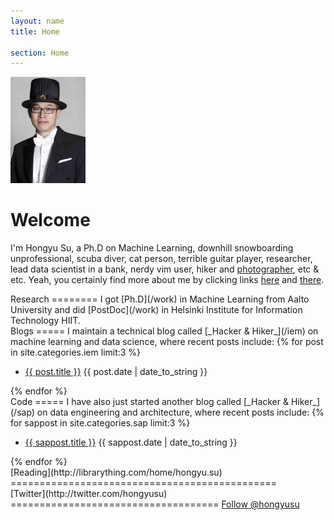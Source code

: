 ```yaml
---
layout: name
title: Home

section: Home
---
```


<img class='inset right' src='/images/hongyu_su.jpg' title='Hongyu Su' alt='Doctoral promotion photo of Hongyu Su' width='120px' />

Welcome
=======

I'm Hongyu Su, a Ph.D on Machine Learning, downhill snowboarding unprofessional, scuba diver, cat person, terrible guitar player, researcher, lead data scientist in a bank, nerdy vim user, hiker and [photographer][flickr], etc & etc.
Yeah, you certainly find more about me by clicking links [here](/work) and [there](/iem).  

[flickr]: https://www.flickr.com/photos/123885344@N02/

<div class="section" markdown="1">
Research
========
I got [Ph.D](/work) in Machine Learning from Aalto University and did [PostDoc](/work) in Helsinki Institute for Information Technology HIIT.
</div>

<div class="section" markdown="1">
Blogs
=====
I maintain a technical blog called [_Hacker & Hiker_](/iem) on machine learning and data science, where recent posts include:
{% for post in site.categories.iem limit:3 %}
<ul class="compact recent">
<li>
	<a href="{{ post.url }}" title="{{ post.excerpt }}">{{ post.title }}</a>
	<span class="date">{{ post.date | date_to_string }}</span> 
</li>
</ul>
{% endfor %}
</div>

<div class="section" markdown="1">
Code
=====
I have also just started another blog called [_Hacker & Hiker_](/sap) on data engineering and architecture, where recent posts include:
{% for sappost in site.categories.sap limit:3 %}
<ul class="compact recent">
<li>
	<a href="{{ sappost.url }}" title="{{ sappost.excerpt }}">{{ sappost.title }}</a>
	<span class="date">{{ sappost.date | date_to_string }}</span> 
</li>
</ul>
{% endfor %}
</div>

<div class="section" markdown="1">
[Reading](http://librarything.com/home/hongyu.su)
==============================================
<script type="text/javascript" src="http://www.librarything.com/jswidget.php?reporton=HongyuSu&show=recent&header=&num=8&covers=small&text=title&tag=show&css=0&style=2&version=1"> </script>
</div>


<div class="section" markdown="1">
[Twitter](http://twitter.com/hongyusu)
====================================
<a href="https://twitter.com/hongyusu" class="twitter-follow-button" data-show-count="false">Follow @hongyusu</a><script async src="//platform.twitter.com/widgets.js" charset="utf-8"></script>
</div>




